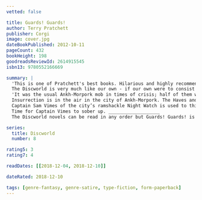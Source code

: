 ```yaml
---
vetted: false

title: Guards! Guards!
author: Terry Pratchett
publisher: Corgi
image: cover.jpg
dateBookPublished: 2012-10-11
pageCount: 432
bookHeight: 198
goodreadsReviewId: 2614915545
isbn13: 9780552166669

summary: |
  'This is one of Pratchett's best books. Hilarious and highly recommended' The Times
  The Discworld is very much like our own - if our own were to consist of a flat planet balanced on the back of four elephants which stand on the back of a giant turtle, that is . . . ___________________
  'It was the usual Ankh-Morpork mob in times of crisis; half of them were here to complain, a quarter of them were here to watch the other half, and the remainder were here to rob, importune or sell hotdogs to the rest.'
  Insurrection is in the air in the city of Ankh-Morpork. The Haves and Have-Nots are about to fall out all over again.
  Captain Sam Vimes of the city’s ramshackle Night Watch is used to this. It’s enough to drive a man to drink. Well, to drink more. But this time, something is different – the Have-Nots have found the key to a dormant, lethal weapon that even they don’t fully understand, and they’re about to unleash a campaign of terror on the city.
  Time for Captain Vimes to sober up. ___________________
  The Discworld novels can be read in any order but Guards! Guards! is the first book in the City Watch series.

series:
  title: Discworld
  number: 8

rating5: 3
rating7: 4

readDates: [[2018-12-04, 2018-12-10]]

dateRated: 2018-12-10

tags: [genre-fantasy, genre-satire, type-fiction, form-paperback]
---
```

